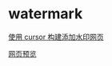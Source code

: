 # watermark

[使用 cursor 构建添加水印网页](https://chenjie.info/2895)

[网页预览](https://chenjie.info/watermark/)